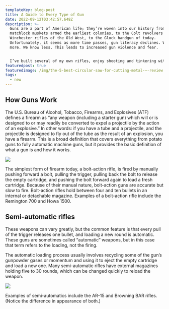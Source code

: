 ```yaml
---
templateKey: blog-post
title: A Guide to Every Type of Gun
date: 2022-09-12T03:42:57.648Z
description: >-
  Guns are a part of American life; they’re woven into our history from the time
  matchlock muskets armed the earliest colonies, to the Colt revolvers and
  Winchester rifles of the Old West, to the Glock handgun of today.
  Unfortunately, it seems as more time passes, gun literacy declines. We shoot
  more. We know less. This leads to increased gun violence and fear.


  I’ve built several of my own rifles, enjoy shooting and tinkering with other types of guns, and have handled almost every major gun type built in the last 500 years. In order to better understand firearms, we’ve created this guide to how guns work, where we look at the weapon as a tool and study its history in addition to how different types function. 
featuredpost: true
featuredimage: /img/the-5-best-circular-saw-for-cutting-metal-–-review.jpg
tags:
  - new
---
```

## How Guns Work

The U.S. Bureau of Alcohol, Tobacco, Firearms, and Explosives (ATF) defines a firearm as “any weapon (including a starter gun) which will or is designed to or may readily be converted to expel a projectile by the action of an explosive.” In other words: if you have a tube and a projectile, and the projectile is designed to fly out of the tube as the result of an explosion, you have a firearm. This is a broad definition that covers everything from potato guns to fully automatic machine guns, but it provides the basic definition of what a gun is and how it works. 

![](/img/close-up-of-group-of-shotguns-in-a-rack-royalty-free-image-1649960893.jpg)

The simplest form of firearm today, a bolt-action rifle, is fired by manually pushing forward a bolt, pulling the trigger, pulling back the bolt to release the empty cartridge, and pushing the bolt forward again to load a fresh cartridge. Because of their manual nature, bolt-action guns are accurate but slow to fire. Bolt-action rifles hold between four and ten bullets in an internal or detachable magazine. Examples of a bolt-action rifle include the Remington 700 and Howa 1500. 

## Semi-automatic rifles

These weapons can vary greatly, but the common feature is that every pull of the trigger releases one bullet, and loading a new round is automatic. These guns are sometimes called “automatic” weapons, but in this case that term refers to the loading, not the firing.

The automatic loading process usually involves recycling some of the gun’s gunpowder gases or momentum and using it to eject the empty cartridge and load a new one. Many semi-automatic rifles have external magazines holding five to 30 rounds, which can be changed quickly to reload the weapon.

![](/img/left-profile-of-a-remington-sportsman-78-bolt-action-rifle-news-photo-1607037530.jpg)

Examples of semi-automatics include the AR-15 and Browning BAR rifles. (Notice the difference in appearance of both.)